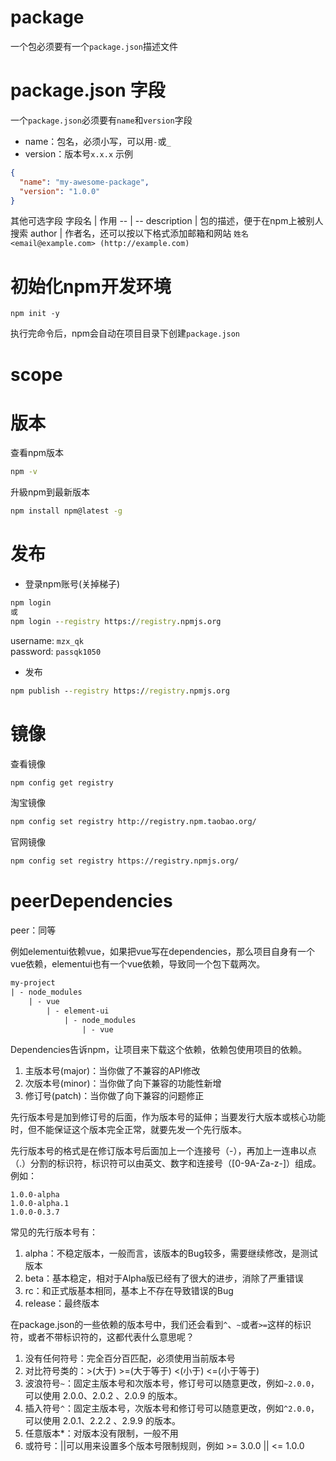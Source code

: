 # package
一个包必须要有一个`package.json`描述文件
# package.json 字段
一个`package.json`必须要有`name`和`version`字段
- name：包名，必须小写，可以用`-`或`_`
- version：版本号`x.x.x`
示例
```json
{
  "name": "my-awesome-package",
  "version": "1.0.0"
}
```
其他可选字段
字段名 | 作用
-- | --
description | 包的描述，便于在npm上被别人搜索
author | 作者名，还可以按以下格式添加邮箱和网站 `姓名 <email@example.com> (http://example.com)`

# 初始化npm开发环境
```shell
npm init -y
```
执行完命令后，npm会自动在项目目录下创建`package.json`

# scope

# 版本
查看npm版本
```cmd
npm -v
```
升級npm到最新版本
```cmd
npm install npm@latest -g
```

# 发布
- 登录npm账号(关掉梯子)
```cmd
npm login
或
npm login --registry https://registry.npmjs.org
```
username: `mzx_qk`  
password: `passqk1050`  

- 发布
```cmd
npm publish --registry https://registry.npmjs.org
```



# 镜像

查看镜像

```sh
npm config get registry
```

淘宝镜像

```sh
npm config set registry http://registry.npm.taobao.org/
```

官网镜像

```sh
npm config set registry https://registry.npmjs.org/
```



# peerDependencies

peer：同等

例如elementui依赖vue，如果把vue写在dependencies，那么项目自身有一个vue依赖，elementui也有一个vue依赖，导致同一个包下载两次。

```html
my-project 
| - node_modules    
	| - vue    
		| - element-ui        
			| - node_modules            
				| - vue
```

Dependencies告诉npm，让项目来下载这个依赖，依赖包使用项目的依赖。



1. 主版本号(major)：当你做了不兼容的API修改
2. 次版本号(minor)：当你做了向下兼容的功能性新增
3. 修订号(patch)：当你做了向下兼容的问题修正

先行版本号是加到修订号的后面，作为版本号的延伸；当要发行大版本或核心功能时，但不能保证这个版本完全正常，就要先发一个先行版本。

先行版本号的格式是在修订版本号后面加上一个连接号（-），再加上一连串以点（.）分割的标识符，标识符可以由英文、数字和连接号（[0-9A-Za-z-]）组成。例如：

```text
1.0.0-alpha
1.0.0-alpha.1
1.0.0-0.3.7
```

常见的先行版本号有：

1. alpha：不稳定版本，一般而言，该版本的Bug较多，需要继续修改，是测试版本
2. beta：基本稳定，相对于Alpha版已经有了很大的进步，消除了严重错误
3. rc：和正式版基本相同，基本上不存在导致错误的Bug
4. release：最终版本



在package.json的一些依赖的版本号中，我们还会看到`^`、`~`或者`>=`这样的标识符，或者不带标识符的，这都代表什么意思呢？

1. 没有任何符号：完全百分百匹配，必须使用当前版本号
2. 对比符号类的：>(大于) >=(大于等于) <(小于) <=(小于等于)
3. 波浪符号`~`：固定主版本号和次版本号，修订号可以随意更改，例如`~2.0.0`，可以使用 2.0.0、2.0.2 、2.0.9 的版本。
4. 插入符号`^`：固定主版本号，次版本号和修订号可以随意更改，例如`^2.0.0`，可以使用 2.0.1、2.2.2 、2.9.9 的版本。
5. 任意版本*：对版本没有限制，一般不用
6. 或符号：||可以用来设置多个版本号限制规则，例如 >= 3.0.0 || <= 1.0.0